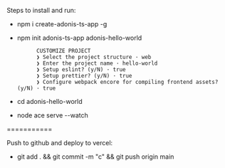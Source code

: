 Steps to install and run:

- npm i create-adonis-ts-app -g
- npm init adonis-ts-app adonis-hello-world

            CUSTOMIZE PROJECT
            ❯ Select the project structure · web
            ❯ Enter the project name · hello-world
            ❯ Setup eslint? (y/N) · true
            ❯ Setup prettier? (y/N) · true
            ❯ Configure webpack encore for compiling frontend assets? (y/N) · true

- cd adonis-hello-world
- node ace serve --watch

===========

Push to github and deploy to vercel:

- git add . && git commit -m "c" && git push origin main
